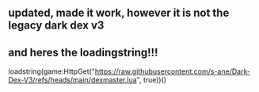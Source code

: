 updated, made it work, however it is not the legacy dark dex v3
-----------------------
and heres the loadingstring!!!
-----------------------
loadstring(game:HttpGet("https://raw.githubusercontent.com/s-ane/Dark-Dex-V3/refs/heads/main/dexmaster.lua", true))()
